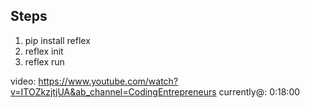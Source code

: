 ## Steps

1. pip install reflex
2. reflex init
3. reflex run

video: https://www.youtube.com/watch?v=ITOZkzjtjUA&ab_channel=CodingEntrepreneurs
currently@: 0:18:00
